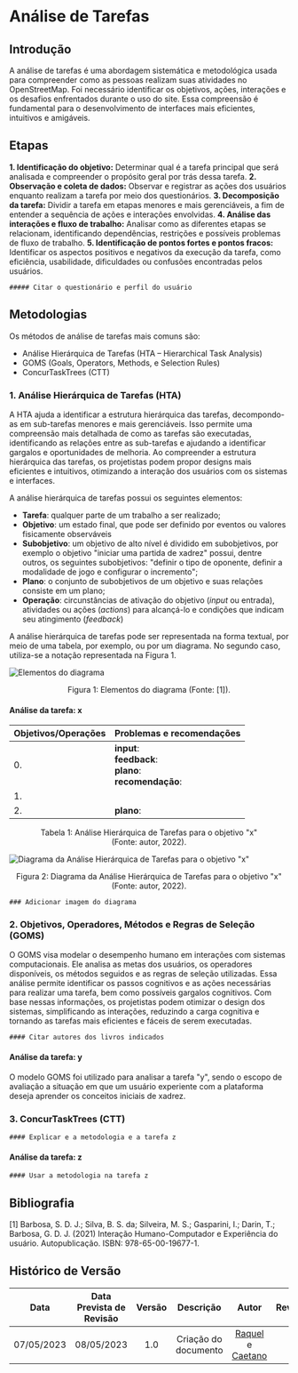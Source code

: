 # Análise de Tarefas

## Introdução

A análise de tarefas é uma abordagem sistemática e metodológica usada para compreender como as pessoas realizam suas atividades no OpenStreetMap. Foi necessário identificar os objetivos, ações, interações e os desafios enfrentados durante o uso do site. Essa compreensão é fundamental para o desenvolvimento de interfaces mais eficientes, intuitivos e amigáveis.

## Etapas

**1. Identificação do objetivo:** Determinar qual é a tarefa principal que será analisada e compreender o propósito geral por trás dessa tarefa.
**2. Observação e coleta de dados:** Observar e registrar as ações dos usuários enquanto realizam a tarefa por meio dos questionários.
**3. Decomposição da tarefa:** Dividir a tarefa em etapas menores e mais gerenciáveis, a fim de entender a sequência de ações e interações envolvidas.
**4. Análise das interações e fluxo de trabalho:** Analisar como as diferentes etapas se relacionam, identificando dependências, restrições e possíveis problemas de fluxo de trabalho.
**5. Identificação de pontos fortes e pontos fracos:** Identificar os aspectos positivos e negativos da execução da tarefa, como eficiência, usabilidade, dificuldades ou confusões encontradas pelos usuários.

    ##### Citar o questionário e perfil do usuário

## Metodologias 
Os	métodos	de	análise	de	tarefas	mais	comuns são:
-  Análise	Hierárquica	de	Tarefas	(HTA	– Hierarchical Task Analysis)
-  GOMS	(Goals,	Operators,	Methods, e	Selection	Rules)
- ConcurTaskTrees (CTT)


### 1. Análise Hierárquica de Tarefas (HTA)
A HTA ajuda a identificar a estrutura hierárquica das tarefas, decompondo-as em sub-tarefas menores e mais gerenciáveis. Isso permite uma compreensão mais detalhada de como as tarefas são executadas, identificando as relações entre as sub-tarefas e ajudando a identificar gargalos e oportunidades de melhoria. Ao compreender a estrutura hierárquica das tarefas, os projetistas podem propor designs mais eficientes e intuitivos, otimizando a interação dos usuários com os sistemas e interfaces.

A análise hierárquica de tarefas possui os seguintes elementos:

- **Tarefa**: qualquer parte de um trabalho a ser realizado;
- **Objetivo**: um estado final, que pode ser definido por eventos ou valores fisicamente observáveis
- **Subobjetivo**: um objetivo de alto nível é dividido em subobjetivos, por exemplo o objetivo "iniciar uma partida de xadrez" possui, dentre outros, os seguintes subobjetivos: "definir o tipo de oponente, definir a modalidade de jogo e configurar o incremento";
- **Plano**: o conjunto de subobjetivos de um objetivo e suas relações consiste em um plano;
- **Operação**: circunstâncias de ativação do objetivo (_input_ ou entrada), atividades ou ações (_actions_) para alcançá-lo e condições que indicam seu atingimento (_feedback_)

A análise hierárquica de tarefas pode ser representada na forma textual, por meio de uma tabela, por exemplo, ou por um diagrama. No segundo caso, utiliza-se a notação representada na Figura 1.

![Elementos do diagrama](imgs/hta-1.png)

<div style="text-align: center">
<p> Figura 1: Elementos do diagrama (Fonte: [1]).</p>
</div>

#### **Análise da tarefa: x**


| Objetivos/Operações | Problemas e recomendações |
| - | - |
| 0.  | **input**:  <br/> **feedback**:  <br/> **plano**:  <br/> **recomendação**:  |
| 1.  | |
| 2.   | **plano**:  | |
<div style="text-align: center">
<p> Tabela 1: Análise Hierárquica de Tarefas para o objetivo "x" <br/>(Fonte: autor, 2022).</p>
</div>

![Diagrama da Análise Hierárquica de Tarefas para o objetivo "x"]()

<div style="text-align: center">
<p> Figura 2: Diagrama da Análise Hierárquica de Tarefas para o objetivo "x" <br/> (Fonte: autor, 2022).</p>
</div>

    ### Adicionar imagem do diagrama

### 2. Objetivos, Operadores, Métodos e Regras de Seleção (GOMS)

O GOMS visa modelar o desempenho humano em interações com sistemas computacionais. Ele analisa as metas dos usuários, os operadores disponíveis, os métodos seguidos e as regras de seleção utilizadas. Essa análise permite identificar os passos cognitivos e as ações necessárias para realizar uma tarefa, bem como possíveis gargalos cognitivos. Com base nessas informações, os projetistas podem otimizar o design dos sistemas, simplificando as interações, reduzindo a carga cognitiva e tornando as tarefas mais eficientes e fáceis de serem executadas.

    #### Citar autores dos livros indicados

#### Análise da tarefa: y

O modelo GOMS foi utilizado para analisar a tarefa "y", sendo o escopo de avaliação a situação em que um usuário experiente com a plataforma deseja aprender os conceitos iniciais de xadrez.

<!-- GOAL 0: aprender a jogar xadrez
<p style="padding-left: 1vw">GOAL 1: encontrar a seção de estudo da plataforma</p>
<p style="padding-left: 3vw">OP. 1.1: posicionar o cursor do mouse sobre o menu aprender</p>
<p style="padding-left: 3vw">OP. 1.2: clicar no menu "básicos do xadrez" </p>
<p style="padding-left: 1vw">GOAL 2: selecionar o assunto para estudar </p>
<p style="padding-left: 3vw">OP. 2.1: girar a roda do mouse para a modalidade desejada </p>
<p style="padding-left: 3vw">OP. 2.2: clicar na opção desejada </p>
<p style="padding-left: 1vw">GOAL 3: estudar o assunto escolhido </p>
<p style="padding-left: 3vw">OP. 3.1: fazer a leitura do tutorial à direita da página </p>
<p style="padding-left: 3vw">OP. 3.2: movimentar as peças no tabuleiro clicando nelas e nas posições de destino </p> -->

### 3. ConcurTaskTrees (CTT)
    #### Explicar e a metodologia e a tarefa z

#### Análise da tarefa: z
    #### Usar a metodologia na tarefa z



## Bibliografia

[1] Barbosa, S. D. J.; Silva, B. S. da; Silveira, M. S.; Gasparini, I.; Darin, T.; Barbosa, G. D. J. (2021) Interação Humano-Computador e Experiência do usuário. Autopublicação. ISBN: 978-65-00-19677-1.

## Histórico de Versão
|    Data    | Data Prevista de Revisão | Versão |      Descrição       |                                                                Autor                                                                 |               Revisor               |
| :--------: | :----------------------: | :----: | :------------------: | :----------------------------------------------------------------------------------------------------------------------------------: | :---------------------------------: |
| 07/05/2023 |        08/05/2023        |  1.0   | Criação do documento | [Raquel](https://github.com/raqueleucaria) e [Caetano](https://github.com/caeslucio) | |